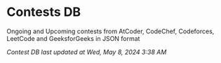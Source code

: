 # Contests DB

Ongoing and Upcoming contests from AtCoder, CodeChef, Codeforces, LeetCode and GeeksforGeeks in JSON format

*Contest DB last updated at Wed, May 8, 2024 3:38 AM*  
